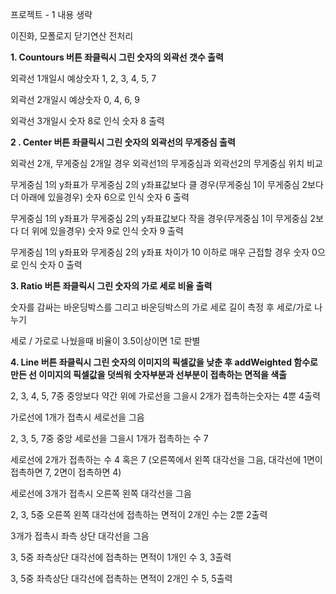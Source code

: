 

프로젝트 - 1 내용 생략

이진화, 모폴로지 닫기연산 전처리

__1. Countours 버튼 좌클릭시 그린 숫자의 외곽선 갯수 출력__

  외곽선 1개일시 예상숫자 1, 2, 3, 4, 5, 7

  외곽선 2개일시 예상숫자 0, 4, 6, 9

  외곽선 3개일시 숫자 8로 인식 숫자 8 출력

__2 . Center 버튼 좌클릭시 그린 숫자의 외곽선의 무게중심 출력__

  외곽선 2개, 무게중심 2개일 경우 외곽선1의 무게중심과 외곽선2의 무게중심 위치 비교

  무게중심 1의 y좌표가 무게중심 2의 y좌표값보다 클 경우(무게중심 1이 무게중심 2보다 더 아래에 있을경우) 숫자 6으로 인식 숫자 6 출력

  무게중심 1의 y좌표가 무게중심 2의 y좌표값보다 작을 경우(무게중심 1이 무게중심 2보다 더 위에 있을경우) 숫자 9로 인식 숫자 9 출력

  무게중심 1의 y좌표와 무게중심 2의 y좌표 차이가 10 이하로 매우 근접할 경우 숫자 0으로 인식 숫자 0 출력

  __3. Ratio 버튼 좌클릭시 그린 숫자의 가로 세로 비율 출력__

  숫자를 감싸는 바운딩박스를 그리고 바운딩박스의 가로 세로 길이 측정 후 세로/가로 나누기
 
  세로 / 가로로 나눴을때 비율이 3.5이상이면 1로 판별 

  __4. Line 버튼 좌클릭시 그린 숫자의 이미지의 픽셀값을 낮춘 후 addWeighted 함수로 만든 선 이미지의 픽셀값을 덧씌워 숫자부분과 선부분이 접촉하는 면적을 색출__

  2, 3, 4, 5, 7중 중앙보다 약간 위에 가로선을 그을시 2개가 접촉하는숫자는 4뿐 4출력

 가로선에 1개가 접촉시 세로선을 그음

  2, 3, 5, 7중 중앙 세로선을 그을시 1개가 접촉하는 수 7
  
  세로선에 2개가 접촉하는 수 4 혹은 7 (오른쪽에서 왼쪽 대각선을 그음, 대각선에 1면이 접촉하면 7, 2면이 접촉하면 4)

 세로선에 3개가 접촉시 오른쪽 왼쪽 대각선을 그음

  2, 3, 5중 오른쪽 왼쪽 대각선에 접촉하는 면적이 2개인 수는 2뿐 2출력

  3개가 접촉시 좌측 상단 대각선을 그음

  3, 5중 좌측상단 대각선에 접촉하는 면적이 1개인 수 3, 3출력

  3, 5중 좌측상단 대각선에 접촉하는 면적이 2개인 수 5, 5출력
